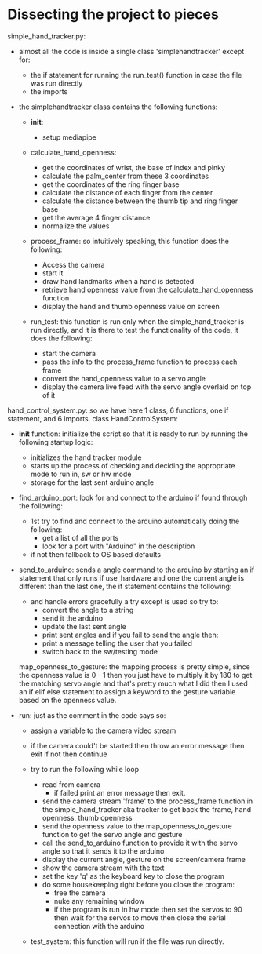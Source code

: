# Dissecting the project to pieces

simple_hand_tracker.py:

- almost all the code is inside a single class 'simplehandtracker' except for:

  - the if statement for running the run_test() function in case the file was run directly
  - the imports

- the simplehandtracker class contains the following functions:

  - **init**:
    - setup mediapipe
  - calculate_hand_openness:

    - get the coordinates of wrist, the base of index and pinky
    - calculate the palm_center from these 3 coordinates
    - get the coordinates of the ring finger base
    - calculate the distance of each finger from the center
    - calculate the distance between the thumb tip and ring finger base
    - get the average 4 finger distance
    - normalize the values

  - process_frame:
    so intuitively speaking, this function does the following:

    - Access the camera
    - start it
    - draw hand landmarks when a hand is detected
    - retrieve hand openness value from the calculate_hand_openness function
    - display the hand and thumb openness value on screen

  - run_test: this function is run only when the simple_hand_tracker is run directly, and it is there to test the functionality of the code, it does the following:
    - start the camera
    - pass the info to the process_frame function to process each frame
    - convert the hand_openness value to a servo angle
    - display the camera live feed with the servo angle overlaid on top of it

hand_control_system.py:
so we have here 1 class, 6 functions, one if statement, and 6 imports.
class HandControlSystem:

- **init** function: initialize the script so that it is ready to run by running the following startup logic:

  - initializes the hand tracker module
  - starts up the process of checking and deciding the appropriate mode to run in, sw or hw mode
  - storage for the last sent arduino angle

- find_arduino_port: look for and connect to the arduino if found through the following:

  - 1st try to find and connect to the arduino automatically doing the following:
    - get a list of all the ports
    - look for a port with "Arduino" in the description
  - if not then fallback to OS based defaults

- send_to_arduino: sends a angle command to the arduino by starting an if statement that only runs if use_hardware and one the current angle is different than the last one, the if statement contains the following:

  - and handle errors gracefully a try except is used so try to:
    - convert the angle to a string
    - send it the arduino
    - update the last sent angle
    - print sent angles
      and if you fail to send the angle then:
    - print a message telling the user that you failed
    - switch back to the sw/testing mode

  map_openness_to_gesture: the mapping process is pretty simple, since the openness value is 0 - 1 then you just have to multiply it by 180 to get the matching servo angle and that's pretty much what I did then I used an if elif else statement to assign a keyword to the gesture variable based on the openness value.

- run: just as the comment in the code says so:
  - assign a variable to the camera video stream
  - if the camera could't be started then throw an error message then exit if not then continue

  - try to run the following while loop
    - read from camera
      - if failed print an error message then exit.
    - send the camera stream 'frame' to the process_frame function in the simple_hand_tracker aka tracker to get back the frame, hand openness, thumb openness
    - send the openness value to the map_openness_to_gesture function to get the servo angle and gesture
    - call the send_to_arduino function to provide it with the servo angle so that it sends it to the arduino
    - display the current angle, gesture on the screen/camera frame
    - show the camera stream with the text
    - set the key 'q' as the keyboard key to close the program
    - do some housekeeping right before you close the program:
      - free the camera
      - nuke any remaining window
      - if the program is run in hw mode then set the servos to 90 then wait for the servos to move then close the serial connection with the arduino
  
  - test_system: this function will run if the file was run directly.
